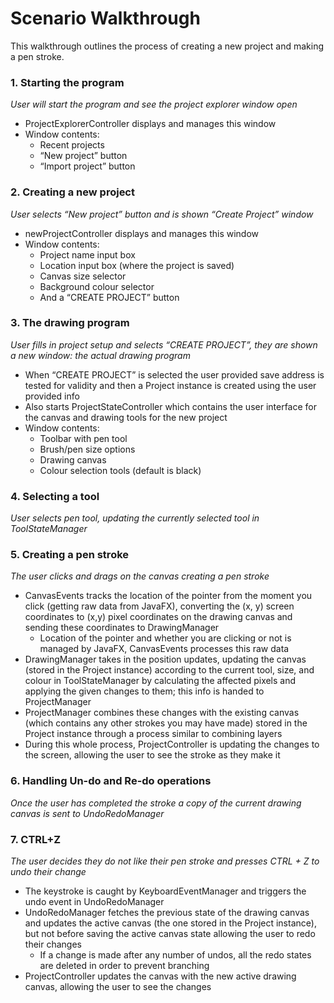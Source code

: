 # Scenario Walkthrough

This walkthrough outlines the process of creating a new project and making a pen stroke.

### 1. Starting the program

_User will start the program and see the project explorer window open_

- ProjectExplorerController displays and manages this window
- Window contents:
  - Recent projects 
  - “New project” button 
  - “Import project” button

### 2. Creating a new project

_User selects “New project” button and is shown “Create Project” window_

- newProjectController displays and manages this window 
- Window contents:
  - Project name input box 
  - Location input box (where the project is saved)
  - Canvas size selector 
  - Background colour selector 
  - And a “CREATE PROJECT” button

### 3. The drawing program

_User fills in project setup and selects “CREATE PROJECT”, they are shown a new window: the actual drawing program_

- When “CREATE PROJECT” is selected the user provided save address is tested for validity and then a Project instance is created using the user provided info
- Also starts ProjectStateController which contains the user interface for the canvas and drawing tools for the new project
- Window contents:
  - Toolbar with pen tool 
  - Brush/pen size options 
  - Drawing canvas 
  - Colour selection tools (default is black)


### 4. Selecting a tool

_User selects pen tool, updating the currently selected tool in ToolStateManager_

### 5. Creating a pen stroke

_The user clicks and drags on the canvas creating a pen stroke_

- CanvasEvents tracks the location of the pointer from the moment you click (getting raw data from JavaFX), converting the (x, y) screen coordinates to (x,y) pixel coordinates on the drawing canvas and sending these coordinates to DrawingManager 
  - Location of the pointer and whether you are clicking or not is managed by JavaFX, CanvasEvents processes this raw data 
- DrawingManager takes in the position updates, updating the canvas (stored in the Project instance) according to the current tool, size, and colour in ToolStateManager by calculating the affected pixels and applying the given changes to them; this info is handed to ProjectManager 
- ProjectManager combines these changes with the existing canvas (which contains any other strokes you may have made) stored in the Project instance through a process similar to combining layers 
- During this whole process, ProjectController is updating the changes to the screen, allowing the user to see the stroke as they make it

### 6. Handling Un-do and Re-do operations

_Once the user has completed the stroke a copy of the current drawing canvas is sent to UndoRedoManager_

### 7. CTRL+Z

_The user decides they do not like their pen stroke and presses CTRL + Z to undo their change_

- The keystroke is caught by KeyboardEventManager and triggers the undo event in UndoRedoManager 
- UndoRedoManager fetches the previous state of the drawing canvas and updates the active canvas (the one stored in the Project instance), but not before saving the active canvas state allowing the user to redo their changes 
  - If a change is made after any number of undos, all the redo states are deleted in order to prevent branching 
- ProjectController updates the canvas with the new active drawing canvas, allowing the user to see the changes






